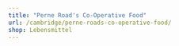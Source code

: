 ```yaml
---
title: "Perne Road's Co-Operative Food"
url: /cambridge/perne-roads-co-operative-food/
shop: Lebensmittel
---
```

